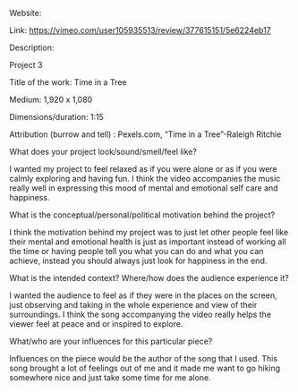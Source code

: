 Website:

Link: https://vimeo.com/user105935513/review/377615151/5e6224eb17 

Description:

Project 3

Title of the work: Time in a Tree

Medium: 1,920 x 1,080

Dimensions/duration: 1:15

Attribution (burrow and tell) : Pexels.com, “Time in a Tree”-Raleigh Ritchie

What does your project look/sound/smell/feel like?

I wanted my project to feel relaxed as if you were alone or as if you were calmly exploring and having fun. I think the video accompanies the music really well in expressing this mood of mental and emotional self care and happiness.

What is the conceptual/personal/political motivation behind the project?

I think the motivation behind my project was to just let other people feel like their mental and emotional health is just as important instead of working all the time or having people tell you what you can do and what you can achieve, instead you should always just look for happiness in the end.

What is the intended context? Where/how does the audience experience it?

I wanted the audience to feel as if they were in the places on the screen, just observing and taking in the whole experience and view of their surroundings. I think the song accompanying the video really helps the viewer feel at peace and or inspired to explore.

What/who are your influences for this particular piece?

Influences on the piece would be the author of the song that I used. This song brought a lot of feelings out of me and it made me want to go hiking somewhere nice and just take some time for me alone.

